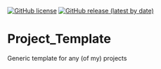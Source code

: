[![GitHub license](https://img.shields.io/github/license/Vianpyro/Project_Template?color=blue&style=flat-square)](https://github.com/Vianpyro/Project_Template)
[![GitHub release (latest by date)](https://img.shields.io/github/v/release/Vianpyro/Project_Template?color=green&style=flat-square)](https://github.com/Vianpyro/Project_Template/releases)

# Project_Template
Generic template for any (of my) projects
